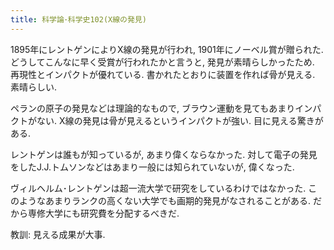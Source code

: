 ```yaml
---
title: 科学論･科学史102(X線の発見)
---
```


1895年にレントゲンによりX線の発見が行われ,
1901年にノーベル賞が贈られた.
どうしてこんなに早く受賞が行われたかと言うと,
発見が素晴らしかったため.
再現性とインパクトが優れている.
書かれたとおりに装置を作れば骨が見える.
素晴らしい.

ペランの原子の発見などは理論的なもので,
ブラウン運動を見てもあまりインパクトがない.
X線の発見は骨が見えるというインパクトが強い.
目に見える驚きがある.

レントゲンは誰もが知っているが,
あまり偉くならなかった.
対して電子の発見をしたJ.J.トムソンなどはあまり一般には知られていないが,
偉くなった.

ヴィルヘルム･レントゲンは超一流大学で研究をしているわけではなかった.
このようなあまりランクの高くない大学でも画期的発見がなされることがある.
だから専修大学にも研究費を分配するべきだ.

教訓: 見える成果が大事.
